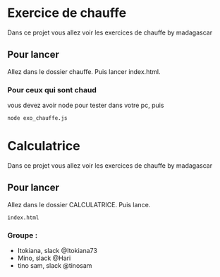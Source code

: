 #  Exercice de chauffe

Dans ce projet vous allez voir les exercices de chauffe by madagascar

## Pour lancer

Allez dans le dossier chauffe. 
Puis lancer index.html.

### Pour ceux qui sont chaud

vous devez avoir node pour tester dans votre pc, puis

```
node exo_chauffe.js
```

#  Calculatrice

Dans ce projet vous allez voir les exercices de chauffe by madagascar

## Pour lancer

Allez dans le dossier CALCULATRICE. 
Puis lance.

```
index.html
```


### Groupe :

* Itokiana, slack @Itokiana73
* Mino, slack @Hari
* tino sam, slack @tinosam

